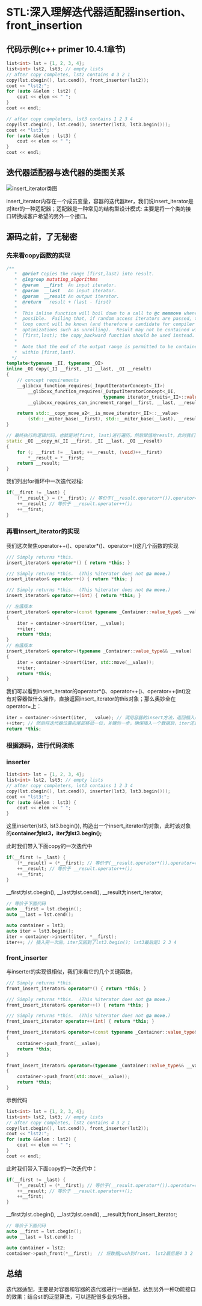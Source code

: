 # STL:深入理解迭代器适配器insertion、front_insertion

## 代码示例(c++ primer 10.4.1章节)

```c++
list<int> lst = {1, 2, 3, 4};
list<int> lst2, lst3; // empty lists
// after copy completes, lst2 contains 4 3 2 1
copy(lst.cbegin(), lst.cend(), front_inserter(lst2));
cout << "lst2:";
for (auto &&elem : lst2) {
    cout << elem << " ";
}
cout << endl;

// after copy completers, lst3 contains 1 2 3 4
copy(lst.cbegin(), lst.cend(), inserter(lst3, lst3.begin()));
cout << "lst3:";
for (auto &&elem : lst3) {
    cout << elem << " ";
}
cout << endl;
```

## 迭代器适配器与迭代器的类图关系

![insert_iterator类图](img/chap10/iteartor_adaptor.png)

insert_iterator内存在一个成员变量，容器的迭代器iter，我们说insert_iterator是对iter的一种适配器；适配器是一种常见的结构型设计模式: 主要是将一个类的接口转换成客户希望的另外一个接口。

## 源码之前，了无秘密

### 先来看copy函数的实现

```c++
/**
   *  @brief Copies the range [first,last) into result.
   *  @ingroup mutating_algorithms
   *  @param  __first  An input iterator.
   *  @param  __last   An input iterator.
   *  @param  __result An output iterator.
   *  @return   result + (last - first)
   *
   *  This inline function will boil down to a call to @c memmove whenever
   *  possible.  Failing that, if random access iterators are passed, then the
   *  loop count will be known (and therefore a candidate for compiler
   *  optimizations such as unrolling).  Result may not be contained within
   *  [first,last); the copy_backward function should be used instead.
   *
   *  Note that the end of the output range is permitted to be contained
   *  within [first,last).
  */
template<typename _II, typename _OI>
inline _OI copy(_II __first, _II __last, _OI __result)
{
    // concept requirements
    __glibcxx_function_requires(_InputIteratorConcept<_II>)
        __glibcxx_function_requires(_OutputIteratorConcept<_OI,
                                    typename iterator_traits<_II>::value_type>)
        __glibcxx_requires_can_increment_range(__first, __last, __result);

    return std::__copy_move_a2<__is_move_iterator<_II>::__value>
        (std::__miter_base(__first), std::__miter_base(__last), __result);
}

// 最终执行的逻辑代码，也就是对[first, last)进行遍历，然后赋值给result，此时我们需要关注result的operator++()、operator*()、operator=()方法
static _OI __copy_m(_II __first, _II __last, _OI __result)
{
    for (; __first != __last; ++__result, (void)++__first)
        *__result = *__first;
    return __result;
}
```

我们列出for循环中一次迭代过程:

```c++
if(__first != _last) {
	(*__result_) = (*__first); // 等价于(__result.operator*()).operator=(*__first);
    ++__result; // 等价于 __result.operator++();
    ++__first;
}
```

### 再看insert_iterator的实现

我们这次聚焦operator++()、operator*()、operator=()这几个函数的实现

```c++
/// Simply returns *this.
insert_iterator& operator*() { return *this; }

/// Simply returns *this.  (This %iterator does not @a move.)
insert_iterator& operator++() { return *this; }

/// Simply returns *this.  (This %iterator does not @a move.)
insert_iterator& operator++(int) { return *this; }

// 左值版本
insert_iterator& operator=(const typename _Container::value_type& __value)
{
    iter = container->insert(iter, __value);
    ++iter;
    return *this;
}
// 右值版本
insert_iterator& operator=(typename _Container::value_type&& __value)
{
    iter = container->insert(iter, std::move(__value));
    ++iter;
    return *this;
}
```

我们可以看到insert_iterator的operator*()、operator++()、operator++(int)没有对容器做什么操作，直接返回insert_iterator的this对象；那么奥妙全在operator=上：

```c++
iter = container->insert(iter, __value); // 调用容器的insert方法，返回插入后的迭代器位置
++iter; // 然后将迭代器位置向尾部移动一位，关键的一步，确保插入一个数据后，iter还是之前的插入点
return *this;
```

### 根据源码，进行代码演练

### inserter

```c++
list<int> lst = {1, 2, 3, 4};
list<int> lst2, lst3; // empty lists
// after copy completers, lst3 contains 1 2 3 4
copy(lst.cbegin(), lst.cend(), inserter(lst3, lst3.begin()));
cout << "lst3:";
for (auto &&elem : lst3) {
    cout << elem << " ";
}
```

这里inserter(lst3, lst3.begin()), 构造出一个insert_iterator的对象，此时该对象的**container为lst3，iter为lst3.begin();**

此时我们带入下面copy的一次迭代中

```c++
if(__first != _last) {
	(*__result) = (*__first); // 等价于(__result.operator*()).operator=(*__first);
    ++__result; // 等价于 __result.operator++();
    ++__first;
}
```

\__first为lst.cbegin(),  __last为lst.cend(),  \__result为insert_iterator;

```c++
// 等价于下面代码
auto __first = lst.cbegin();
auto __last = lst.cend();

auto container = lst3;
auto iter = lst3.begin();
iter = container->insert(iter, *__first);
iter++; // 插入完一次后，iter又回到了lst3.begin(); lst3最后是1 2 3 4
```

### front_inserter

与inserter的实现很相似，我们来看它的几个关键函数，

```c++
/// Simply returns *this.
front_insert_iterator& operator*() { return *this; }

/// Simply returns *this.  (This %iterator does not @a move.)
front_insert_iterator& operator++() { return *this; }

/// Simply returns *this.  (This %iterator does not @a move.)
front_insert_iterator operator++(int) { return *this; }

front_insert_iterator& operator=(const typename _Container::value_type& __value)
{
    container->push_front(__value);
    return *this;
}

front_insert_iterator& operator=(typename _Container::value_type&& __value)
{
    container->push_front(std::move(__value));
    return *this;
}
```

示例代码

```c++
list<int> lst = {1, 2, 3, 4};
list<int> lst2, lst3; // empty lists
// after copy completes, lst2 contains 4 3 2 1
copy(lst.cbegin(), lst.cend(), front_inserter(lst2));
cout << "lst2:";
for (auto &&elem : lst2) {
    cout << elem << " ";
}
cout << endl;
```

此时我们带入下面copy的一次迭代中：

```c++
if(__first != _last) {
	(*__result) = (*__first); // 等价于(__result.operator*()).operator=(*__first);
    ++__result; // 等价于 __result.operator++();
    ++__first;
}
```

\__first为lst.cbegin(),  __last为lst.cend(),  \__result为front_insert_iterator;

```c++
// 等价于下面代码
auto __first = lst.cbegin();
auto __last = lst.cend();

auto container = lst2;
container->push_front(*__first);  // 将数据push到front， lst2最后是4 3 2 1
```

## 总结

迭代器适配，主要是对容器和容器的迭代器进行一层适配，达到另外一种功能接口的效果；结合stl的泛型算法，可以适配很多业务场景。
